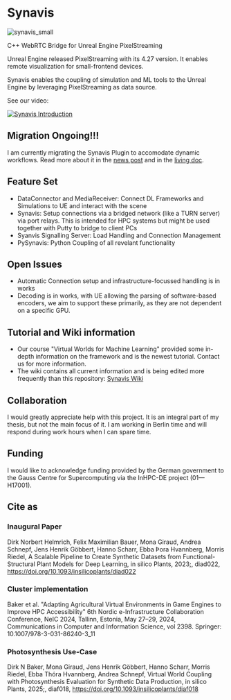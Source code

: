 # Synavis

![synavis_small](https://github.com/dhelmrich/Synavis/assets/9272590/84b4c6b9-56f3-4d95-9f85-9cac7768eaaa)

C++ WebRTC Bridge for Unreal Engine PixelStreaming

Unreal Engine released PixelStreaming with its 4.27 version. It enables remote visualization for small-frontend devices.

Synavis enables the coupling of simulation and ML tools to the Unreal Engine by leveraging PixelStreaming as data source.

See our video:

[![Synavis Introduction](https://img.youtube.com/vi/H9cw_aE-l3A/0.jpg)](https://www.youtube.com/watch?v=H9cw_aE-l3A)

## Migration Ongoing!!!

I am currently migrating the Synavis Plugin to accomodate dynamic workflows. Read more about it in the [news post](https://www.dirkbaker.eu/#20251005-migration) and in the [living doc](https://github.com/dhelmrich/Synavis/wiki/Migration).

## Feature Set

- DataConnector and MediaReceiver: Connect DL Frameworks and Simulations to UE and interact with the scene
- Synavis: Setup connections via a bridged network (like a TURN server) via port relays. This is intended for HPC systems but might be used together with Putty to bridge to client PCs
- Syanvis Signalling Server: Load Handling and Connection Management
- PySynavis: Python Coupling of all revelant functionality

## Open Issues

- Automatic Connection setup and infrastructure-focussed handling is in works
- Decoding is in works, with UE allowing the parsing of software-based encoders, we aim to support these primarily, as they are not dependent on a specific GPU.


## Tutorial and Wiki information

- Our course "Virtual Worlds for Machine Learning" provided some in-depth information on the framework and is the newest tutorial. Contact us for more information.
- The wiki contains all current information and is being edited more frequently than this repository: [Synavis Wiki](https://github.com/dhelmrich/Synavis/wiki)

## Collaboration

I would greatly appreciate help with this project. It is an integral part of my thesis, but not the main focus of it.
I am working in Berlin time and will respond during work hours when I can spare time.

## Funding

I would like to acknowledge funding provided by the German government to the Gauss Centre for Supercomputing via the InHPC-DE project (01—H17001).

## Cite as

### Inaugural Paper

Dirk Norbert Helmrich, Felix Maximilian Bauer, Mona Giraud, Andrea Schnepf, Jens Henrik Göbbert, Hanno Scharr, Ebba Þora Hvannberg, Morris Riedel, A Scalable Pipeline to Create Synthetic Datasets from Functional-Structural Plant Models for Deep Learning, in silico Plants, 2023;, diad022, https://doi.org/10.1093/insilicoplants/diad022

### Cluster implementation

Baker et al. "Adapting Agricultural Virtual Environments in Game Engines to Improve HPC Accessibility" 6th Nordic e-Infrastructure Collaboration Conference, NeIC 2024, Tallinn, Estonia, May 27–29, 2024, Communications in Computer and Information Science, vol 2398. Springer: 10.1007/978-3-031-86240-3_11

### Photosynthesis Use-Case

Dirk N Baker, Mona Giraud, Jens Henrik Göbbert, Hanno Scharr, Morris Riedel, Ebba Thóra Hvannberg, Andrea Schnepf, Virtual World Coupling with Photosynthesis Evaluation for Synthetic Data Production, in silico Plants, 2025;, diaf018, https://doi.org/10.1093/insilicoplants/diaf018
